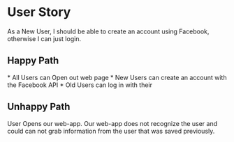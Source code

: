 <h1>User Story</h1>
As a New User, I should be able to create an account using Facebook, otherwise I can just login.

<h2>Happy Path</h2>
* All Users can Open out web page
* New Users can create an account with the Facebook API
* Old Users can log in with their 

<h2>Unhappy Path</h2>
User Opens our web-app. Our web-app does not recognize the user and could can not grab information from the user that was saved previously.